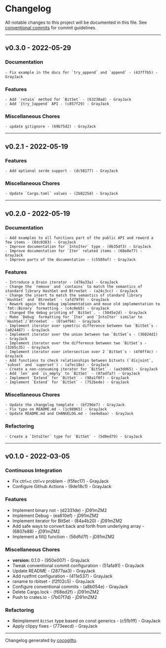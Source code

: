 # Changelog
All notable changes to this project will be documented in this file. See [conventional commits](https://www.conventionalcommits.org/) for commit guidelines.

- - -
## v0.3.0 - 2022-05-29

### Documentation

    - Fix example in the docs for `try_append` and `append` - (437f7b5) - GrayJack
    
### Features

    - Add `retain` method for `BitSet` - (63238ad) - GrayJack
    - Add `{try_}append` API - (c857f29) - GrayJack
    
### Miscellaneous Chores

    - update gitignore - (69b75d2) - GrayJack
    

- - -

## v0.2.1 - 2022-05-19

### Features

    - Add optional serde support - (dc58177) - GrayJack
    
### Miscellaneous Chores

    - Update `Cargo.toml` values - (2b8225d) - GrayJack
    

- - -

## v0.2.0 - 2022-05-19

### Documentation

    - Add examples to all functions part of the public API and reword a few items - (8dc0383) - GrayJack
    - Improve documentation for `IntoIter` type - (0b35df3) - GrayJack
    - Improve documentation for `Iter` related items - (68e0e77) - GrayJack
    - Improve parts of the documentation - (c5589af) - GrayJack
    
### Features

    - Introduce a Drain iterator - (478a33a) - GrayJack
    - Change the `remove` and `contains` to match the semantics of standard library HashSet and BtreeSet - (a24c3cc) - GrayJack
    - Change the insert to match the semantics of standard library `HashSet` and `BtreeSet` - (afd79f9) - GrayJack
    - Rework again the debug implementation and move old implementation to `fmt::Binary` formatting - (c4c0eb5) - GrayJack
    - Changed the debug printing of `BitSet`. - (5045e2d) - GrayJack
    - Make `Debug` formatting for `Iter` and `IntoIter` similar to `HashSet`/`BtreeSet` - (07a4f94) - GrayJack
    - Implement iterator over symetric difference between two `BitSet`s - (a024487) - GrayJack
    - Implement iterator over the union between two `BitSet`s - (36024d1) - GrayJack
    - Implement iterator over the difference between two `BitSet`s - (3265c35) - GrayJack
    - Implement iterator over intersection over 2 `BitSet`s - (4f0ff4c) - GrayJack
    - Add functions to check relationships between bitsets (`disjoint`, `subset` and `superset`) - (a7ec18e) - GrayJack
    - Create a non-consuming iterator for `BitSet` - (aa3dd65) - GrayJack
    - Add `len` and `is_empty` to `BitSet` - (07adfa7) - GrayJack
    - Implement `Extend` for `BitSet` - (98a1f0f) - GrayJack
    - Implement `Extend` for `BitSet` - (752bede) - GrayJack
    
### Miscellaneous Chores

    - Update the changelog template - (bf296e7) - GrayJack
    - Fix typo on README.md - (1c98065) - GrayJack
    - Update README.md and CHANGELOG.md - (ee4e8aa) - GrayJack
    
### Refactoring

    - Create a `IntoIter` type for `BitSet` - (5d8ed79) - GrayJack
    

- - -

## v0.1.0 - 2022-03-05
### Continuous Integration
- Fix ctrl+c ctrl+v problem - (f5fec17) - GrayJack
- Configure Github Actions - (9de18c1) - GrayJack
### Features
- Implement binary not - (d2331de) - jD91mZM2
- Implement Debug - (ea610ef) - jD91mZM2
- Implement iterator for BitSet - (84a4b20) - jD91mZM2
- Add safe ways to convert back and forth from underlying array - (6807e88) - jD91mZM2
- Implement a fill() function - (56dfd7f) - jD91mZM2
### Miscellaneous Chores
- **version:** 0.1.0 - (950e007) - GrayJack
- Tweak conventional commit configuration - (51afa91) - GrayJack
- Update README - (2877aa3) - GrayJack
- Add rustfmt configuration - (411e537) - GrayJack
- raname to rbitset - (f2f02c5) - GrayJack
- Configure conventional commits - (a8b054e) - GrayJack
- Delete Cargo.lock - (f68ed2f) - jD91mZM2
- Push to crates.io - (7b07f7d) - jD91mZM2
### Refactoring
- Reimplement `BitSet` type based on const generics - (c5fb1ff) - GrayJack
- Apply clippy fixes - (773eecd) - GrayJack
- - -

Changelog generated by [cocogitto](https://github.com/cocogitto/cocogitto).